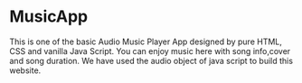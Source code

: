 # MusicApp
This is one of the basic Audio Music Player App designed by pure HTML, CSS and vanilla Java Script.
You can enjoy music here with song info,cover and song duration.
We have used the audio object of java script to build this website.
